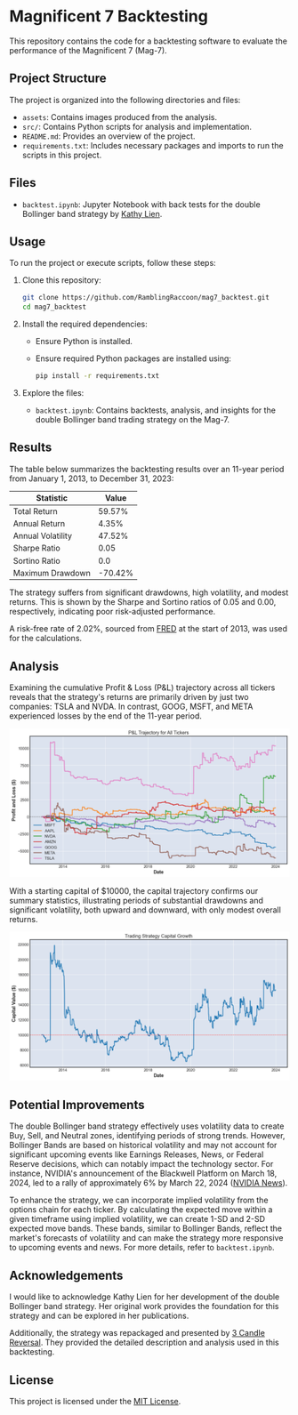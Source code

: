 # Magnificent 7 Backtesting

This repository contains the code for a backtesting software to evaluate the performance of the Magnificent 7 (Mag-7).

## Project Structure

The project is organized into the following directories and files:

- `assets`: Contains images produced from the analysis.
- `src/`: Contains Python scripts for analysis and implementation.
- `README.md`: Provides an overview of the project.
- `requirements.txt`: Includes necessary packages and imports to run the scripts in this project.

## Files

- `backtest.ipynb`: Jupyter Notebook with back tests for the double Bollinger band strategy by [Kathy Lien](https://www.3candlereversal.com/post/kathy-lien-s-double-bollinger-band-strategy).

## Usage

To run the project or execute scripts, follow these steps:

1. Clone this repository:

   ```bash
   git clone https://github.com/RamblingRaccoon/mag7_backtest.git
   cd mag7_backtest
   ```

2. Install the required dependencies:

   - Ensure Python is installed.
   - Ensure required Python packages are installed using:

      ```bash
      pip install -r requirements.txt
      ```

3. Explore the files:

   - `backtest.ipynb`: Contains backtests, analysis, and insights for the double Bollinger band trading strategy on the Mag-7.

## Results

The table below summarizes the backtesting results over an 11-year period from January 1, 2013, to December 31, 2023:

| Statistic            | Value  |
|----------------------|--------|
| Total Return         | 59.57% |
| Annual Return        | 4.35%  |
| Annual Volatility    | 47.52% |
| Sharpe Ratio         | 0.05   |
| Sortino Ratio        | 0.0    |
| Maximum Drawdown     | -70.42%|

The strategy suffers from significant drawdowns, high volatility, and modest returns. This is shown by the Sharpe and Sortino ratios of 0.05 and 0.00, respectively, indicating poor risk-adjusted performance.

A risk-free rate of 2.02%, sourced from [FRED](https://fred.stlouisfed.org/series/DGS10) at the start of 2013, was used for the calculations.

## Analysis

Examining the cumulative Profit & Loss (P&L) trajectory across all tickers reveals that the strategy's returns are primarily driven by just two companies: TSLA and NVDA. In contrast, GOOG, MSFT, and META experienced losses by the end of the 11-year period.

![Profits & Loss for all Tickers](assets/all_pnl_trajectory.png)

With a starting capital of $10000, the capital trajectory confirms our summary statistics, illustrating periods of substantial drawdowns and significant volatility, both upward and downward, with only modest overall returns.

![Change in Capital over Time](assets/capital_trajectory.png)

## Potential Improvements

The double Bollinger band strategy effectively uses volatility data to create Buy, Sell, and Neutral zones, identifying periods of strong trends. However, Bollinger Bands are based on historical volatility and may not account for significant upcoming events like Earnings Releases, News, or Federal Reserve decisions, which can notably impact the technology sector. For instance, NVIDIA's announcement of the Blackwell Platform on March 18, 2024, led to a rally of approximately 6% by March 22, 2024 ([NVIDIA News](https://nvidianews.nvidia.com/news/nvidia-blackwell-platform-arrives-to-power-a-new-era-of-computing)).

To enhance the strategy, we can incorporate implied volatility from the options chain for each ticker. By calculating the expected move within a given timeframe using implied volatility, we can create 1-SD and 2-SD expected move bands. These bands, similar to Bollinger Bands, reflect the market's forecasts of volatility and can make the strategy more responsive to upcoming events and news. For more details, refer to `backtest.ipynb`.


## Acknowledgements

I would like to acknowledge Kathy Lien for her development of the double Bollinger band strategy. Her original work provides the foundation for this strategy and can be explored in her publications.

Additionally, the strategy was repackaged and presented by [3 Candle Reversal](https://www.3candlereversal.com/post/kathy-lien-s-double-bollinger-band-strategy). They provided the detailed description and analysis used in this backtesting.


## License

This project is licensed under the [MIT License](LICENSE).